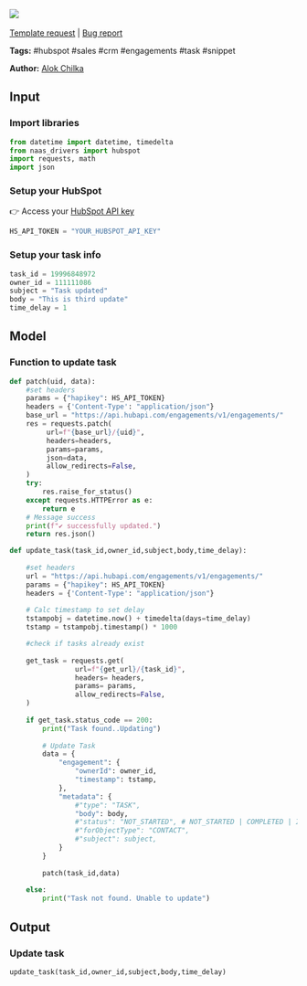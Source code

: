 <a href="https://app.naas.ai/user-redirect/naas/downloader?url=https://raw.githubusercontent.com/jupyter-naas/awesome-notebooks/master/HubSpot/HubSpot_Update_Task.ipynb" target="_parent"><img src="https://naasai-public.s3.eu-west-3.amazonaws.com/open_in_naas.svg"/></a><br><br><a href="https://github.com/jupyter-naas/awesome-notebooks/issues/new?assignees=&labels=&template=template-request.md&title=Tool+-+Action+of+the+notebook+">Template request</a> | <a href="https://github.com/jupyter-naas/awesome-notebooks/issues/new?assignees=&labels=bug&template=bug_report.md&title=HubSpot+-+Update+Task:+Error+short+description">Bug report</a>

**Tags:** #hubspot #sales #crm #engagements #task #snippet

**Author:** [Alok Chilka](https://www.linkedin.com/in/calok64/)

## Input

### Import libraries


```python
from datetime import datetime, timedelta
from naas_drivers import hubspot
import requests, math
import json
```

### Setup your HubSpot
👉 Access your [HubSpot API key](https://knowledge.hubspot.com/integrations/how-do-i-get-my-hubspot-api-key)


```python
HS_API_TOKEN = "YOUR_HUBSPOT_API_KEY" 
```

### Setup your task info


```python
task_id = 19996848972
owner_id = 111111086
subject = "Task updated"
body = "This is third update"
time_delay = 1
```

## Model

### Function to update task


```python
def patch(uid, data):
    #set headers
    params = {"hapikey": HS_API_TOKEN}
    headers = {'Content-Type': "application/json"}
    base_url = "https://api.hubapi.com/engagements/v1/engagements/"
    res = requests.patch(
         url=f"{base_url}/{uid}",
         headers=headers,
         params=params,
         json=data,
         allow_redirects=False,
    )
    try:
        res.raise_for_status()
    except requests.HTTPError as e:
        return e
    # Message success
    print(f"✔️ successfully updated.")
    return res.json()
```


```python
def update_task(task_id,owner_id,subject,body,time_delay):
    
    #set headers
    url = "https://api.hubapi.com/engagements/v1/engagements/"
    params = {"hapikey": HS_API_TOKEN}
    headers = {'Content-Type': "application/json"}
    
    # Calc timestamp to set delay
    tstampobj = datetime.now() + timedelta(days=time_delay)
    tstamp = tstampobj.timestamp() * 1000

    #check if tasks already exist
    
    get_task = requests.get(
                url=f"{get_url}/{task_id}",
                headers= headers,
                params= params,
                allow_redirects=False,    
    )
    
    if get_task.status_code == 200:
        print("Task found..Updating")
        
        # Update Task
        data = {
            "engagement": {
                "ownerId": owner_id,
                "timestamp": tstamp,
            },
            "metadata": {
                #"type": "TASK",
                "body": body,
                #"status": "NOT_STARTED", # NOT_STARTED | COMPLETED | IN_PROGRESS | WAITING | DEFERRED
                #"forObjectType": "CONTACT",
                #"subject": subject,
            }
        }
       
        patch(task_id,data)
        
    else:
        print("Task not found. Unable to update")
```

## Output

### Update task


```python
update_task(task_id,owner_id,subject,body,time_delay)
```
